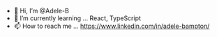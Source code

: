 - 👋 Hi, I’m @Adele-B
- 🌱 I’m currently learning ... React, TypeScript
- 📫 How to reach me ... https://www.linkedin.com/in/adele-bampton/
<!---
Adele-B/Adele-B is a ✨ special ✨ repository because its `README.md` (this file) appears on your GitHub profile.
You can click the Preview link to take a look at your changes.
--->
